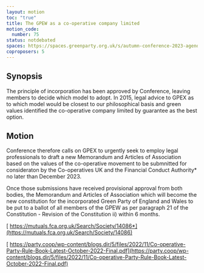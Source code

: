 ```yaml
---
layout: motion
toc: "true"
title: The GPEW as a co-operative company limited
motion_code:
  number: 75
status: notdebated
spaces: https://spaces.greenparty.org.uk/s/autumn-conference-2023-agenda-forum/post/post/view?id=10700
coproposers: 5
---
```

## Synopsis

The principle of incorporation has been approved by Conference, leaving members to decide which model to adopt. In 2015, legal advice to GPEX as to which model would be closest to our philosophical basis and green values identified the co-operative company limited by guarantee as the best option.

## Motion

Conference therefore calls on GPEX to urgently seek to employ legal professionals to draft a new Memorandum and Articles of Association based on the values of the co-operative movement to be submnitted for consideraton by the Co-operatives UK and the Financial Conduct Authority* no later than December 2023.

Once those submissions have received provisional approval from both bodies, the Memorandum and Articles of Association which will become the new constitution for the incorporated Green Party of England and Wales to be put to a ballot of all members of the GPEW as per paragraph 21 of the Constitution - Revision of the Constitution ii) within 6 months.

[ https://mutuals.fca.org.uk/Search/Society/14086*](https://mutuals.fca.org.uk/Search/Society/14086)

[ https://party.coop/wp-content/blogs.dir/5/files/2022/11/Co-operative-Party-Rule-Book-Latest-October-2022-Final.pdf](https://party.coop/wp-content/blogs.dir/5/files/2022/11/Co-operative-Party-Rule-Book-Latest-October-2022-Final.pdf)